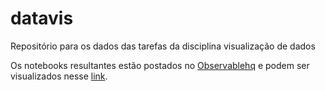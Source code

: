 # datavis
Repositório para os dados das tarefas da disciplina visualização de dados

Os notebooks resultantes estão postados no [Observablehq](https://observablehq.com/@francinaldocn) e podem ser visualizados nesse [link](https://observablehq.com/@francinaldocn).


